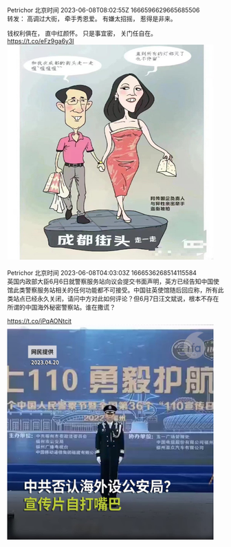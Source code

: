 Petrichor 北京时间 2023-06-08T08:02:55Z 1666596629665685506<br>转发：
高调过大街，
牵手秀恩爱。
有嫌太招摇，
​惹得是非来。

钱权利俱在，
直中红颜怀。
​只是事宜密，
​关门任自在。 https://t.co/eFz9ga6y3I<br><img src='/temp/image/2023/t-Month-6/1666596629665685506_0.jpg' width='480' height='500'><br><br>Petrichor 北京时间 2023-06-08T04:03:03Z 1666536268514115584<br>英国内政部大臣6月6日就警察服务站向议会提交书面声明，英方已经告知中国使馆此类警察服务站相关的任何功能都不可接受。中国驻英使馆随后回应称，所有此类站点已经永久关闭，请问中方对此如何评论？但6月7日汪文斌说，根本不存在所谓的中国海外秘密警察站。谁在撒谎？

 https://t.co/jPqAONtcit<br><img src='/temp/video/2023/t-Month-6/r-Day-08/Jam79922967/1666536268514115584_0.jpg' width='480' height='500'><br><br>